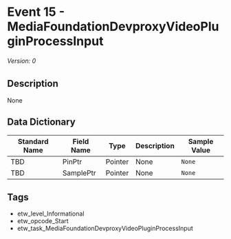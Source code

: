 # Event 15 - MediaFoundationDevproxyVideoPluginProcessInput
###### Version: 0

## Description
None

## Data Dictionary
|Standard Name|Field Name|Type|Description|Sample Value|
|---|---|---|---|---|
|TBD|PinPtr|Pointer|None|`None`|
|TBD|SamplePtr|Pointer|None|`None`|

## Tags
* etw_level_Informational
* etw_opcode_Start
* etw_task_MediaFoundationDevproxyVideoPluginProcessInput